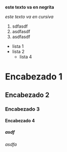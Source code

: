 **este texto va en negrita**

*este texto va en cursiva*

1. sdfasdf
2. asdfasdf
3. asdfasdf


* lista 1
* lista 2
  * lista 4

# Encabezado 1
## Encabezado 2
### Encabezado 3
#### Encabezado 4
##### asdf 
###### asdfa

